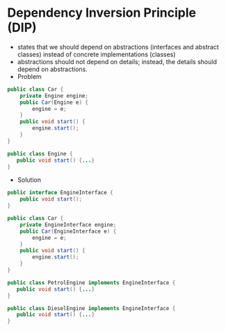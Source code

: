# Dependency Inversion Principle (DIP)
- states that we should depend on abstractions (interfaces and abstract classes) instead of concrete implementations (classes)
- abstractions should not depend on details; instead, the details should depend on abstractions.
- Problem
```java
public class Car {
    private Engine engine;
    public Car(Engine e) {
        engine = e;
    }
    public void start() {
        engine.start();
    }
}

public class Engine {
   public void start() {...}
}
```
- Solution
```java
public interface EngineInterface {
    public void start();
}

public class Car {
    private EngineInterface engine;
    public Car(EngineInterface e) {
        engine = e;
    }
    public void start() {
        engine.start();
    }
}

public class PetrolEngine implements EngineInterface {
   public void start() {...}
}

public class DieselEngine implements EngineInterface {
   public void start() {...}
}
```
